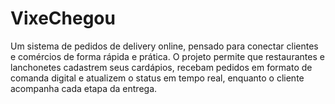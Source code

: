 # VixeChegou
Um sistema de pedidos de delivery online, pensado para conectar clientes e comércios de forma rápida e prática. O projeto permite que restaurantes e lanchonetes cadastrem seus cardápios, recebam pedidos em formato de comanda digital e atualizem o status em tempo real, enquanto o cliente acompanha cada etapa da entrega.
